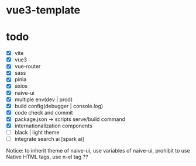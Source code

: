 # vue3-template

# todo
- [x] vite
- [x] vue3
- [x] vue-router
- [x] sass
- [x] pinia
- [x] axios
- [x] naive-ui
- [x] multiple env(dev | prod)
- [x] build config(debugger | console.log)
- [x] code check and commit
- [x] package.json -> scripts serve/build command
- [x] internationalization components
- [ ] black | light theme
- [ ] integrate search ai [spark ai]

Notice: to inherit theme of naive-ui, use variables of naive-ui, prohibit to use Native HTML tags, use n-el tag ??